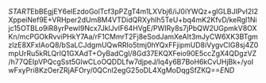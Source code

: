 $START$EbBEgjEY6elEzdoGolTcf3pPZgT4m1LXVbj6/iJ0iYWQz+glGLBJIPvI2I2XppeiNef9E+VRHper2dUm8M4VTDidQRXyhIh5TeU+bq4mK2KfvD/keRgl1Nijc15OTBLo9iR8yrPewI9Ncx7JklJvIF64HVgE/PWIRy8s7jPbQW2UGpmkV8OXKn/mcPGOkRvviPHkY7Aa/rF1CMmrT2Fj8eSodJamXeAIt3mJyCW6XK3BTgmzlzE8XFxIAoQ8/bSaLCJdgmUQwRRIo5tmj0hYQxFFjipmUD8iVygvCIG8sj4Z0mpUrRu5kRLQrlQ1GXAdT+OyBadCgI/8Gd37EKQXFeio90E5ccZgX4QDgzVZ/h77QEIpVPQcgSst5GlwCLoOQDDLfw7djpeJ/Iq4y6B7BoH6kCvUHjBk+/yoIwFxyPri8KzOerZRjAFOry/0QCnl2egG25oDL4XgMoDqgSfZKQ==$END$